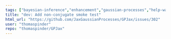 ```yaml
---
tags: ["bayesian-inference","enhancement","gaussian-processes","help-wanted","jax","machine-learning","probabilistic-programming","testing"]
title: "dev: Add non-conjugate smoke test"
html_url: "https://github.com/JaxGaussianProcesses/GPJax/issues/302"
user: "thomaspinder"
repo: "thomaspinder/GPJax"
---
```


